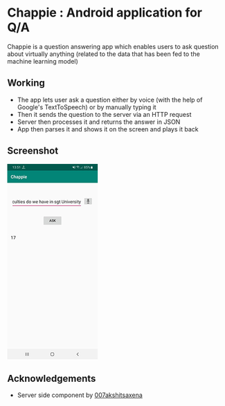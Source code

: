 # Chappie : Android application for Q/A

Chappie is a question answering app which enables users to ask question about virtually anything (related to the data that has been fed to the machine learning model)

## Working

- The app lets user ask a question either by voice (with the help of Google's TextToSpeech) or by manually typing it
- Then it sends the question to the server via an HTTP request
- Server then processes it and returns the answer in JSON
- App then parses it and shows it on the screen and plays it back

## Screenshot

![Chappie](https://github.com/ksdhanjal/Chappie/blob/master/screenshots/1.jpg)

## Acknowledgements

- Server side component by [007akshitsaxena](https://github.com/007akshitsaxena/Chappie)
